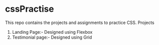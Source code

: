 # cssPractise
This repo contains the projects and assignments to practice CSS.
Projects
1. Landing Page:- Designed using Flexbox
2. Testimonial page:- Designed using Grid
